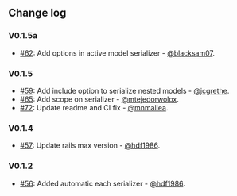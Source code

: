 ## Change log

### V0.1.5a
* [#62](https://github.com/Wolox/wor-paginate/pull/62): Add options in active model serializer - [@blacksam07](https://github.com/blacksam07).

### V0.1.5
* [#59](https://github.com/Wolox/wor-paginate/pull/59): Add include option to serialize nested models - [@jcgrethe](https://github.com/jcgrethe).
* [#65](https://github.com/Wolox/wor-paginate/pull/65): Add scope on serializer - [@mtejedorwolox](https://github.com/mtejedorwolox).
* [#72](https://github.com/Wolox/wor-paginate/pull/72): Update readme and CI fix - [@mnmallea](https://github.com/mnmallea).

### V0.1.4
* [#57](https://github.com/Wolox/wor-paginate/pull/57): Update rails max version - [@hdf1986](https://github.com/hdf1986).

### V0.1.2
* [#56](https://github.com/Wolox/wor-paginate/pull/56): Added automatic each serializer - [@hdf1986](https://github.com/hdf1986).
